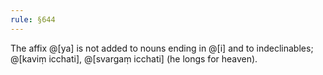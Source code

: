 ```yaml
---
rule: §644
---
```


The affix @[ya] is not added to nouns ending in @[i] and to indeclinables; @[kaviṃ icchati], @[svargaṃ icchati] (he longs for heaven).